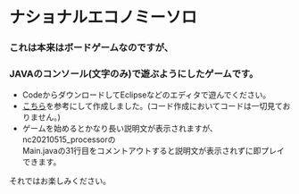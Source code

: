# ナショナルエコノミーソロ
### これは本来はボードゲームなのですが、  
### JAVAのコンソール(文字のみ)で遊ぶようにしたゲームです。  
- CodeからダウンロードしてEclipseなどのエディタで遊んでください。  
- [こちら](http://rev84.github.io/NationalEconomySolo/)を参考にして作成しました。(コード作成においてコードは一切見ておりません。)  
- ゲームを始めるとかなり長い説明文が表示されますが、nc20210515_processorの  
Main.javaの31行目をコメントアウトすると説明文が表示されずに即プレイできます。  

それではお楽しみください。
